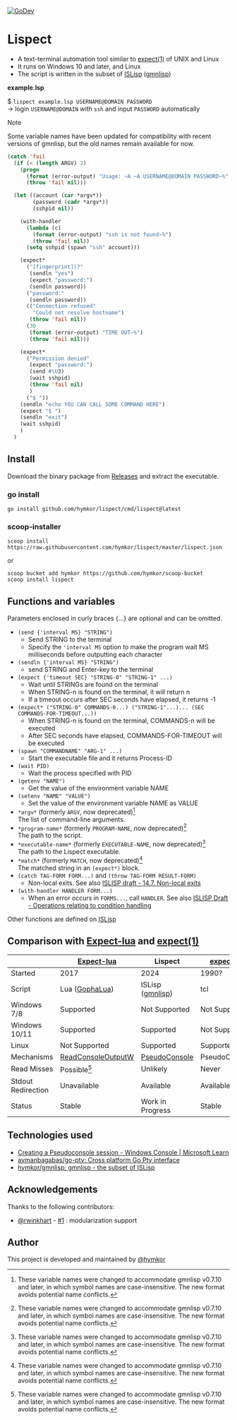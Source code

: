 [![GoDev](https://pkg.go.dev/badge/github.com/hymkor/lispect)](https://pkg.go.dev/github.com/hymkor/lispect)

Lispect
=======

- A text-terminal automation tool similar to [expect(1)] of UNIX and Linux
- It runs on Windows 10 and later, and Linux
- The script is written in the subset of [ISLisp] ([gmnlisp])

[expect(1)]: https://linux.die.net/man/1/expect

**example.lsp**

$ `lispect example.lsp USERNAME@DOMAIN PASSWORD`  
→ login `USERNAME@DOMAIN` with `ssh` and input `PASSWORD` automatically

> [!NOTE]
> Some variable names have been updated for compatibility with recent versions of gmnlisp, but the old names remain available for now.

```example.lsp
(catch 'fail
  (if (< (length ARGV) 2)
    (progn
      (format (error-output) "Usage: ~A ~A USERNAME@DOMAIN PASSWORD~%" *executable-name* *program-name*)
      (throw 'fail nil)))

  (let ((account (car *argv*))
        (password (cadr *argv*))
        (sshpid nil))

    (with-handler
      (lambda (c)
        (format (error-output) "ssh is not found~%")
        (throw 'fail nil))
      (setq sshpid (spawn "ssh" account)))

    (expect*
      ("[fingerprint])?"
       (sendln "yes")
       (expect "password:")
       (sendln password))
      ("password:"
       (sendln password))
      (("Connection refused"
        "Could not resolve hostname")
       (throw 'fail nil))
      (30
       (format (error-output) "TIME OUT~%")
       (throw 'fail nil)))

    (expect*
      ("Permission denied"
       (expect "password:")
       (send #\U3)
       (wait sshpid)
       (throw 'fail nil)
       )
      ("$ "))
    (sendln "echo YOU CAN CALL SOME COMMAND HERE")
    (expect "$ ")
    (sendln "exit")
    (wait sshpid)
    )
  )
```

Install
-------

Download the binary package from [Releases](https://github.com/hymkor/lispect/releases) and extract the executable.

### go install

```
go install github.com/hymkor/lispect/cmd/lispect@latest
```

### scoop-installer

```
scoop install https://raw.githubusercontent.com/hymkor/lispect/master/lispect.json
```

or

```
scoop bucket add hymkor https://github.com/hymkor/scoop-bucket
scoop install lispect
```

Functions and variables
-----------------------

Parameters enclosed in curly braces {...} are optional and can be omitted.

- `(send {'interval MS} "STRING")`
    - Send STRING to the terminal
    - Specify the `'interval MS` option to make the program wait MS milliseconds before outputting each character
- `(sendln {'interval MS} "STRING")`
    - send STRING and Enter-key to the terminal
- `(expect {'timeout SEC} "STRING-0" "STRING-1" ...)`
    - Wait until STRINGs are found on the terminal
    - When STRING-n is found on the terminal, it will return n
    - If a timeout occurs after SEC seconds have elapsed, it returns -1
- `(expect* ("STRING-0" COMMANDS-0...) ("STRING-1"...)... (SEC COMMANDS-FOR-TIMEOUT...))`
    - When STRING-n is found on the terminal, COMMANDS-n will be executed
    - After SEC seconds have elapsed, COMMANDS-FOR-TIMEOUT will be executed
- `(spawn "COMMANDNAME" "ARG-1" ...)`
    - Start the executable file and it returns Process-ID
- `(wait PID)`
    - Wait the process specified with PID
- `(getenv "NAME")`
    - Get the value of the environment variable NAME
- `(setenv "NAME" "VALUE")`
    - Set the value of the environment variable NAME as VALUE
- `*argv*` (formerly `ARGV`, now deprecated)[^1]  
  The list of command-line arguments.
- `*program-name*` (formerly `PROGRAM-NAME`, now deprecated)[^1]  
  The path to the script.
- `*executable-name*` (formerly `EXECUTABLE-NAME`, now deprecated)[^1]  
  The path to the Lispect executable.
- `*match*` (formerly `MATCH`, now deprecated)[^1]  
  The matched string in an `(expect*)` block.
- `(catch TAG-FORM FORM...)` and `(throw TAG-FORM RESULT-FORM)`
    - Non-local exits. See also [ISLISP draft - 14.7. Non-local exits](https://islisp-dev.github.io/ISLispHyperDraft/islisp-v23.html#non_local_exits)
- `(with-handler HANDLER FORM...)`
    - When an error occurs in `FORMS...`, call `HANDLER`.
      See also [ISLISP Draft - Operations relating to condition handling](https://islisp-dev.github.io/ISLispHyperDraft/islisp-v23.html#s_with_handler)

[^1]: These variable names were changed to accommodate gmnlisp v0.7.10 and later, in which symbol names are case-insensitive. The new format avoids potential name conflicts.

Other functions are defined on [ISLisp]

Comparison with [Expect-lua] and [expect(1)]
--------------------------------------------

|                       | [Expect-lua]          | Lispect       |[expect(1)]
|-----------------------|-----------------------|---------------|-----------
| Started               | 2017                  | 2024          | 1990?
| Script                | Lua ([GophaLua])      | ISLisp ([gmnlisp]) | tcl
| Windows 7/8           | Supported             | Not Supported | Not Supported
| Windows 10/11         | Supported             | Supported     | Not Supported
| Linux                 | Not Supported         | Supported     | Supported
| Mechanisms            | [ReadConsoleOutputW]  |[PseudoConsole]| PseudoConsole
| Read Misses           | Possible[^1]          | Unlikely      | Never
| Stdout Redirection    | Unavailable           | Available     | Available
| Status                | Stable                |Work in Progress| Stable

[^1]: When the output is too excessive, there might be some dropped data

[ReadConsoleOutputW]: https://github.com/hymkor/expect/issues/34
[PseudoConsole]: https://learn.microsoft.com/en-us/windows/console/creating-a-pseudoconsole-session
[Expect-lua]: https://github.com/hymkor/expect

Technologies used
-----------------

- [Creating a Pseudoconsole session - Windows Console | Microsoft Learn](https://learn.microsoft.com/en-us/windows/console/creating-a-pseudoconsole-session)
- [aymanbagabas/go-pty: Cross platform Go Pty interface](https://github.com/aymanbagabas/go-pty)
- [hymkor/gmnlisp: gmnlisp - the subset of ISLisp][gmnlisp]

[ISLisp]: http://islisp.org
[gmnlisp]: https://github.com/hymkor/gmnlisp
[GophaLua]: https://github.com/yuin/gopher-lua

Acknowledgements
----------------

Thanks to the following contributors:

- [@rwinkhart](https://github.com/rwinkhart) - [#1](https://github.com/hymkor/lispect/pull/1) : modularization support

Author
------

This project is developed and maintained by [@hymkor](https://github.com/hymkor)

